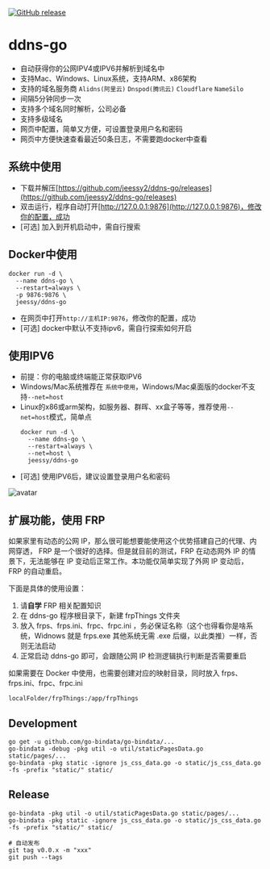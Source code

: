 <a href="https://github.com/jeessy2/ddns-go/releases/latest"><img alt="GitHub release" src="https://img.shields.io/github/release/jeessy2/ddns-go.svg?logo=github&style=flat-square"></a>

# ddns-go
- 自动获得你的公网IPV4或IPV6并解析到域名中
- 支持Mac、Windows、Linux系统，支持ARM、x86架构
- 支持的域名服务商 `Alidns(阿里云)` `Dnspod(腾讯云)` `Cloudflare`  `NameSilo`
- 间隔5分钟同步一次
- 支持多个域名同时解析，公司必备
- 支持多级域名
- 网页中配置，简单又方便，可设置登录用户名和密码
- 网页中方便快速查看最近50条日志，不需要跑docker中查看

## 系统中使用
- 下载并解压[https://github.com/jeessy2/ddns-go/releases](https://github.com/jeessy2/ddns-go/releases)
- 双击运行，程序自动打开[http://127.0.0.1:9876](http://127.0.0.1:9876)，修改你的配置，成功
- [可选] 加入到开机启动中，需自行搜索

## Docker中使用
```
docker run -d \
  --name ddns-go \
  --restart=always \
  -p 9876:9876 \
  jeessy/ddns-go
```
- 在网页中打开`http://主机IP:9876`，修改你的配置，成功
- [可选] docker中默认不支持ipv6，需自行探索如何开启

## 使用IPV6
- 前提：你的电脑或终端能正常获取IPV6
- Windows/Mac系统推荐在 `系统中使用`，Windows/Mac桌面版的docker不支持`--net=host`
- Linux的x86或arm架构，如服务器、群晖、xx盒子等等，推荐使用`--net=host`模式，简单点
  ```
  docker run -d \
    --name ddns-go \
    --restart=always \
    --net=host \
    jeessy/ddns-go
  ```
- [可选] 使用IPV6后，建议设置登录用户名和密码

![avatar](https://raw.githubusercontent.com/jeessy2/ddns-go/master/ddns-web.png)

## 扩展功能，使用 FRP

如果家里有动态的公网 IP，那么很可能想要能使用这个优势搭建自己的代理、内网穿透， FRP 是一个很好的选择。但是就目前的测试，FRP 在动态网外 IP 的情景下，无法能够在 IP 变动后正常工作。本功能仅简单实现了外网 IP 变动后， FRP 的自动重启。

下面是具体的使用设置：

1. 请**自学** FRP 相关配置知识
2. 在 ddns-go 程序根目录下，新建 frpThings 文件夹
3. 放入 frps、frps.ini、frpc、frpc.ini ，务必保证名称（这个也得看你是啥系统，Widnows 就是 frps.exe 其他系统无需 .exe 后缀，以此类推）一样，否则无法启动
4. 正常启动 ddns-go 即可，会跟随公网 IP 检测逻辑执行判断是否需要重启

如果需要在 Docker 中使用，也需要创建对应的映射目录，同时放入  frps、frps.ini、frpc、frpc.ini 

```
localFolder/frpThings:/app/frpThings
```

## Development

```
go get -u github.com/go-bindata/go-bindata/...
go-bindata -debug -pkg util -o util/staticPagesData.go static/pages/...
go-bindata -pkg static -ignore js_css_data.go -o static/js_css_data.go -fs -prefix "static/" static/
```

## Release
```
go-bindata -pkg util -o util/staticPagesData.go static/pages/...
go-bindata -pkg static -ignore js_css_data.go -o static/js_css_data.go -fs -prefix "static/" static/

# 自动发布
git tag v0.0.x -m "xxx" 
git push --tags
```